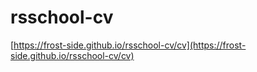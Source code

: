 # rsschool-cv
[https://frost-side.github.io/rsschool-cv/cv](https://frost-side.github.io/rsschool-cv/cv)
